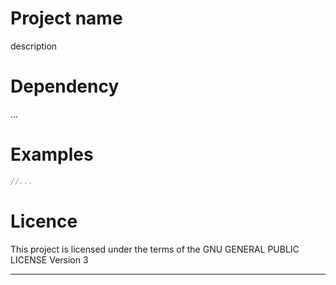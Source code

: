 # Project name 

description

# Dependency
...


# Examples

```kotlin
//...
```

# Licence

This project is licensed under the terms of the GNU GENERAL PUBLIC LICENSE Version 3

---
